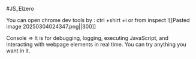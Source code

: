 #JS_Elzero

You can open chrome dev tools by : ctrl +shirt +i or from inspect
![[Pasted image 20250304024347.png||300]]

Console => It is for debugging, logging, executing JavaScript, and interacting with webpage elements in real time. You can try anything you want in it.
